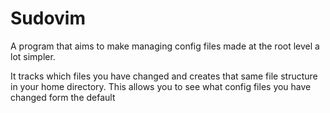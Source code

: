# Sudovim
A program that aims to make managing config files made at the root level
a lot simpler.

It tracks which files you have changed and creates that same file structure in
your home directory. This allows you to see what config files you have changed
form the default

